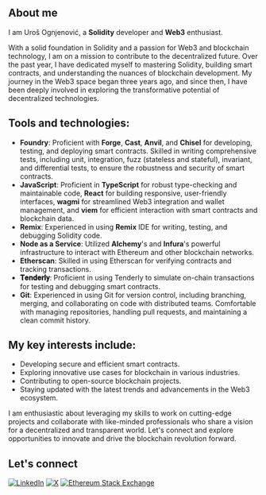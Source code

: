 ## About me

I am Uroš Ognjenović, a **Solidity** developer and **Web3** enthusiast.

With a solid foundation in Solidity and a passion for Web3 and blockchain technology, I am on a mission to contribute to the decentralized future. Over the past year, I have dedicated myself to mastering Solidity, building smart contracts, and understanding the nuances of blockchain development. My journey in the Web3 space began three years ago, and since then, I have been deeply involved in exploring the transformative potential of decentralized technologies.

## Tools and technologies:

- **Foundry**: Proficient with **Forge**, **Cast**, **Anvil**, and **Chisel** for developing, testing, and deploying smart contracts. Skilled in writing comprehensive tests, including unit, integration, fuzz (stateless and stateful), invariant, and differential tests, to ensure the robustness and security of smart contracts.
- **JavaScript**: Proficient in **TypeScript** for robust type-checking and maintainable code, **React** for building responsive, user-friendly interfaces, **wagmi** for streamlined Web3 integration and wallet management, and **viem** for efficient interaction with smart contracts and blockchain data.
- **Remix**: Experienced in using **Remix** IDE for writing, testing, and debugging Solidity code.
- **Node as a Service**: Utilized **Alchemy**'s and **Infura**'s powerful infrastructure to interact with Ethereum and other blockchain networks.
- **Etherscan**: Skilled in using Etherscan for verifying contracts and tracking transactions.
- **𝐓𝐞𝐧𝐝𝐞𝐫𝐥𝐲**: Proficient in using Tenderly to simulate on-chain transactions for testing and debugging smart contracts.
- **Git**: Experienced in using Git for version control, including branching, merging, and collaborating on code with distributed teams. Comfortable with managing repositories, handling pull requests, and maintaining a clean commit history.

## My key interests include:

- Developing secure and efficient smart contracts.
- Exploring innovative use cases for blockchain in various industries.
- Contributing to open-source blockchain projects.
- Staying updated with the latest trends and advancements in the Web3 ecosystem.

I am enthusiastic about leveraging my skills to work on cutting-edge projects and collaborate with like-minded professionals who share a vision for a decentralized and transparent world. Let's connect and explore opportunities to innovate and drive the blockchain revolution forward.

## Let's connect
[![LinkedIn](https://img.shields.io/badge/LinkedIn-black?logo=linkedin)](https://www.linkedin.com/in/urosognjenovic/)
[![X](https://img.shields.io/badge/Twitter-black?logo=x)](https://twitter.com/ognjenovicuros)
[![Ethereum Stack Exchange](https://img.shields.io/badge/Ethereum_Stack_Exchange-black?logo=stackexchange)](https://ethereum.stackexchange.com/users/132551/ougi)
